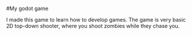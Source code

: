 #My godot game

I made this game to learn how to develop games.
The game is very basic 2D top-down shooter, where you shoot zombies while they chase you.
